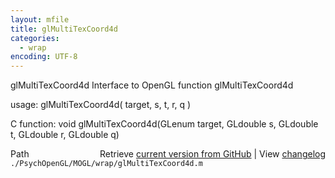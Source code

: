 ```yaml
---
layout: mfile
title: glMultiTexCoord4d
categories:
  - wrap
encoding: UTF-8
---
```


glMultiTexCoord4d  Interface to OpenGL function glMultiTexCoord4d

usage:  glMultiTexCoord4d\( target, s, t, r, q \)

C function:  void glMultiTexCoord4d\(GLenum target, GLdouble s, GLdouble t, GLdouble r, GLdouble q\)


<div class="code_header" style="text-align:right;">
  <span style="float:left;">Path&nbsp;&nbsp;</span> <span class="counter">Retrieve <a href=
  "https://raw.github.com/Psychtoolbox-3/Psychtoolbox-3/beta/./PsychOpenGL/MOGL/wrap/glMultiTexCoord4d.m">current version from GitHub</a> | View <a href=
  "https://github.com/Psychtoolbox-3/Psychtoolbox-3/commits/beta/./PsychOpenGL/MOGL/wrap/glMultiTexCoord4d.m">changelog</a></span>
</div>
<div class="code">
  <code>./PsychOpenGL/MOGL/wrap/glMultiTexCoord4d.m</code>
</div>

